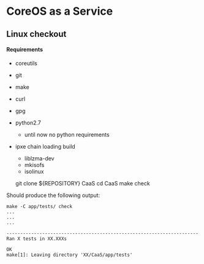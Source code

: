 # CoreOS as a Service

## Linux checkout

#### Requirements


* coreutils
* git
* make
* curl
* gpg
* python2.7
    * until now no python requirements
    
* ipxe chain loading build
    * liblzma-dev 
    * mkisofs 
    * isolinux    



    git clone ${REPOSITORY} CaaS
    cd CaaS
    make check
    
Should produce the following output:

    make -C app/tests/ check    
    ...   
    ...   
    ...   
    
    ----------------------------------------------------------------------
    Ran X tests in XX.XXXs
    
    OK
    make[1]: Leaving directory 'XX/CaaS/app/tests'
    

